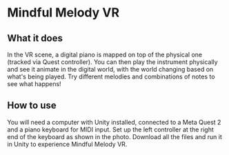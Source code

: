 # Mindful Melody VR

## What it does
In the VR scene, a digital piano is mapped on top of the physical one (tracked via Quest controller). You can then play the instrument physically and see it animate in the digital world, with the world changing based on what's being played. Try different melodies and combinations of notes to see what happens!

## How to use
You will need a computer with Unity installed, connected to a Meta Quest 2 and a piano keyboard for MIDI input. Set up the left controller at the right end of the keyboard as shown in the photo. Download all the files and run it in Unity to experience Mindful Melody VR.

